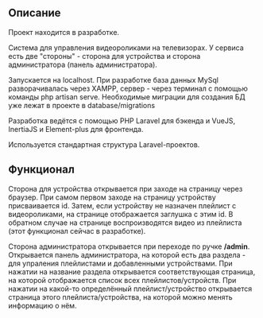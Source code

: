 <h2>Описание</h2>
<p>Проект находится в разработке.</p>
<p>Система для управления видеороликами на телевизорах. У сервиса есть две "стороны" - сторона для устройства и сторона администратора (панель администратора).</p>
<p>Запускается на localhost. При разработке база данных MySql разворачивалась через XAMPP, сервер - через терминал с помощью команды php artisan serve. Необходимые миграции для создания БД уже лежат в проекте в database/migrations</p>
<p>Разработка ведётся с помощью PHP Laravel для бэкенда и VueJS, InertiaJS и Element-plus для фронтенда.</p>
<p>Используется стандартная структура Laravel-проектов.</p>

<h2>Функционал</h2>
<p>Сторона для устройства открывается при заходе на страницу через браузер. При самом первом заходе на страницу устройству присваивается id. Затем, если устройству не назначен плейлист с видеороликами, на странице отображается заглушка с этим id. В обратном случае на странице воспроизводятся видео из плейлиста (этот функционал сейчас в разработке).</p>
<p>Сторона администратора открывается при переходе по ручке <b>/admin</b>. Открывается панель администратора, на которой есть два раздела - для упраления плейлистами и добавленными устройствами. При нажатии на название раздела открывается соответствующая страница, на которой отображается список всех плейлистов/устройств. При нажатии на какой-то определённый плейлист/устройство открывается страница этого плейлиста/устройства, на которой можно менять информацию о нём.</p>
